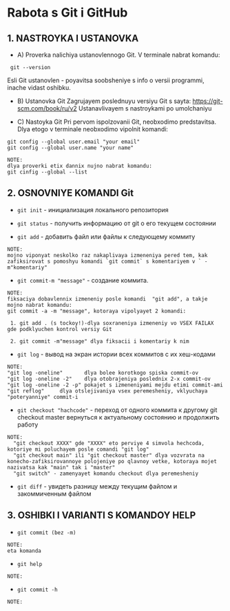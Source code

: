 # Rabota s Git i GitHub

## 1. NASTROYKA I USTANOVKA

 * A) Proverka nalichiya ustanovlennogo Git.
 V terminale nabrat komandu: 
 ```
  git --version 
  ```
 Esli Git ustanovlen - poyavitsa soobsheniye s info o versii programmi, inache vidast oshibku.

 * B) Ustanovka Git
 Zagrujayem poslednuyu versiyu Git s sayta:
  https://git-scm.com/book/ru/v2 
  Ustanavlivayem s nastroykami po umolchaniyu

 * C) Nastoyka Git
  Pri pervom ispolzovanii Git, neobxodimo predstavitsa. Dlya etogo v terminale neobxodimo vipolnit komandi:
  ```
git config --global user.email "your email"
git config --global user.name "your name"
  ```

  ```
  NOTE: 
  dlya proverki etix dannix nujno nabrat komandu:
  git cinfig --global --list
  ```

## 2. OSNOVNIYE KOMANDI Git

* `git init` - инициализация локального репозитория

* `git status` - получить информацию от git о его текущем состоянии

* `git add` - добавить файл или файлы к следующему коммиту

```
NOTE: 
mojno viponyat neskolko raz nakaplivaya izmeneniya pered tem, kak zafiksirovat s pomoshyu komandi `git commit` s komentariyem v ` -m"komentariy" 
```

 * `git commit-m "message"` - создание коммита.

```
NOTE: 
fiksaciya dobavlennix izmeneniy posle komandi  "git add", a takje mojno nabrat komandu: 
git commit -a -m "message", kotoraya vipolyayet 2 komandi:

 1. git add . (s tockoy!)-dlya soxraneniya izmeneniy vo VSEX FAILAX gde podklyuchen kontrol versiy Git
 
 2. git commit -m"message" dlya fiksacii i komentariy k nim
 ```

* `git log` - вывод на экран истории всех коммитов с их хеш-кодами 

```
NOTE: 
"git log -oneline"       dlya bolee korotkogo spiska commit-ov
"git log -oneline -2"    dlya otobrajeniya poslednix 2-x commit-ov
"git log -oneline -2 -p" pokajet s izmeneniyami mejdu etimi commit-ami
"git reflog"     dlya otslejivaniya vsex peremesheniy, vklyuchaya "poteryanniye" commit-i
```

* `git checkout "hachcode"` - переход от одного коммита к другому git checkout master вернуться к актуальному состоянию и продолжить работу
```
NOTE:
  "git checkout XXXX" gde "XXXX" eto perviye 4 simvola hechcoda, kotoriye mi poluchayem posle comandi "git log"
  "git checkout main" ili "git checkout master" dlya vozvrata na konecho-zafiksirovannoye polojeniye po qlavnoy vetke, kotoraya mojet nazivatsa kak "main" tak i "master"
  "git switch" - zamenyayet komandu checkout dlya peremesheniy
```

* `git diff` - увидеть разницу между текущим файлом и закоммиченным файлом

## 3. OSHIBKI I VARIANTI S KOMANDOY HELP

* `git commit (bez -m)`
```
NOTE:
eta komanda 
```
* `git help`
```
NOTE:
```
* `git commit -h`
```
NOTE:
```

